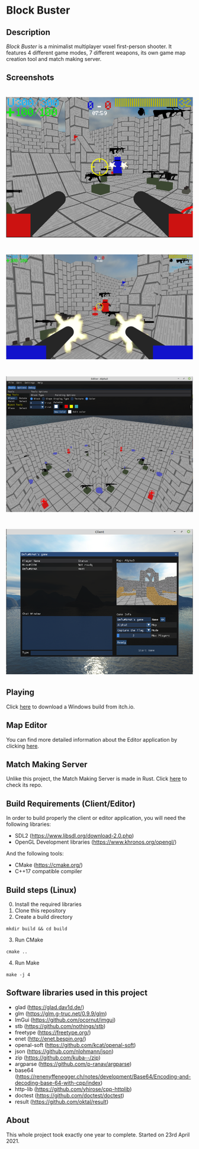 # Block Buster

## Description
*Block Buster* is a minimalist multiplayer voxel first-person shooter. It features 4 different game modes, 7 different weapons, its own game map creation tool and match making server.

## Screenshots

# ![gameplay-1](https://github.com/MartGon/BlockBuster/blob/main/docs/game/itchio/imgs/Gameplay1.png?raw=true)
# ![gameplay-2](https://github.com/MartGon/BlockBuster/blob/main/docs/game/itchio/imgs/Gameplay2.png?raw=true)
# ![editor](https://github.com/MartGon/BlockBuster/blob/main/docs/editor/itchio/maps/Editor.png?raw=true)
# ![menu](https://github.com/MartGon/BlockBuster/blob/main/docs/game/itchio/imgs/Menu.png?raw=true)

## Playing

Click [here](https://defu.itch.io/block-buster) to download a Windows build from itch.io. 

## Map Editor

You can find more detailed information about the Editor application by clicking [here](https://defu.itch.io/blockbuster-editor).

## Match Making Server

Unlike this project, the Match Making Server is made in Rust. Click [here](https://github.com/MartGon/BlockBuster-MatchMaking) to check its repo.

## Build Requirements (Client/Editor)

In order to build properly the client or editor application, you will need the following libraries:

- SDL2 (https://www.libsdl.org/download-2.0.php)
- OpenGL Development libraries (https://www.khronos.org/opengl/)

And the following tools:

- CMake (https://cmake.org/)
- C++17 compatible compiler

## Build steps (Linux)

0. Install the required libraries
1. Clone this repository
2. Create a build directory

`mkdir build && cd build`

3. Run CMake

`cmake ..`

4. Run Make

`make -j 4`


## Software libraries used in this project

- glad (https://glad.dav1d.de/)
- glm  (https://glm.g-truc.net/0.9.9/glm)
- ImGui (https://github.com/ocornut/imgui)
- stb (https://github.com/nothings/stb)
- freetype (https://freetype.org/)
- enet (http://enet.bespin.org/)
- openal-soft (https://github.com/kcat/openal-soft)
- json (https://github.com/nlohmann/json)
- zip (https://github.com/kuba--/zip)
- argparse (https://github.com/p-ranav/argparse)
- base64 (https://renenyffenegger.ch/notes/development/Base64/Encoding-and-decoding-base-64-with-cpp/index)
- http-lib (https://github.com/yhirose/cpp-httplib)
- doctest (https://github.com/doctest/doctest)
- result (https://github.com/oktal/result)

## About

This whole project took exactly one year to complete. Started on 23rd April 2021.